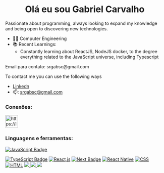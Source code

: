 <h1 align="center">Olá eu sou Gabriel Carvalho</h1>

<p>Passionate about programming, always looking to expand my knowledge and being open to discovering new technologies.<p>
 
+ :man_student: Computer Engineering
+ :books: Recent Learnings:
  - Constantly learning about ReactJS, NodeJS docker, to the degree everything related to the JavaScript universe, including Typescript
 <p>Email para contato: srgabsc@gmail.com<p>
  
 To contact me you can use the following ways
 + <a href="https://www.linkedin.com/in/gabriel-carvalho-1821741b1">Linkedn</a>
 + :mailbox:: srgabsc@gmail.com
 <div align ="center" >  
 

  </div>

 
<h3 align="left">Conexões:</h3>
<p align="left">
<a href="https://www.linkedin.com/in/gabriel-carvalho-1821741b1" target="blank"><img align="center" src="https://cdn-icons-png.flaticon.com/512/174/174857.png" alt="https://linkedin.com/in/gabriel-carvalho-1821741b1" height="40" width="40" /></a>
</p>

<h3 align="left">Linguagens e ferramentas:</h3>

<p align="left"> 
<a target="_blank" rel="noopener noreferrer nofollow" href="https://camo.githubusercontent.com/6e4c9e292faae7bb40876a36ff7ca191402357a7de87acdea4d0e1660c560da0/68747470733a2f2f696d672e736869656c64732e696f2f62616467652f4a6176615363726970742d3332333333303f7374796c653d666f722d7468652d6261646765266c6f676f3d6a617661736372697074266c6f676f436f6c6f723d46464626636f6c6f723a464646"><img src="https://img.shields.io/badge/JavaScript-F7DF1E?style=for-the-badge&logo=javascript&logoColor=black" alt="JavaScript Badge" data-canonical-src="https://img.shields.io/badge/JavaScript-323330?style=for-the-badge&amp;logo=javascript&amp;logoColor=FFF&amp;color:FFF" style="max-width: 100%;"></a>
 
 <a target="_blank" rel="noopener noreferrer nofollow" href="https://img.shields.io/badge/TypeScript-007ACC?style=for-the-badge&logo=typescript&logoColor=white"><img src="https://camo.githubusercontent.com/68aea0a4d7e6125be057e9d0aebd8f5907e1a97d7269f62414e9ae524340f610/68747470733a2f2f696d672e736869656c64732e696f2f62616467652f547970655363726970742d3332333333303f7374796c653d666f722d7468652d6261646765266c6f676f3d74797065736372697074266c6f676f436f6c6f723d46464626636f6c6f723a464646" alt="TypeScript Badge" data-canonical-src="https://img.shields.io/badge/TypeScript-323330?style=for-the-badge&amp;logo=typescript&amp;logoColor=FFF&amp;color:FFF" style="max-width: 100%;"></a>
 <a target="_blank" rel="noopener noreferrer nofollow" href="https://camo.githubusercontent.com/6258ac7ffee45feadb00b5a54ed1c773ed309d4701bb9d4fb1055089bc55fbbf/68747470733a2f2f696d672e736869656c64732e696f2f62616467652f52656163742e6a732d3030303f7374796c653d666f722d7468652d6261646765266c6f676f3d7265616374266c6f676f436f6c6f723d46464626636f6c6f723a464646"><img src="https://camo.githubusercontent.com/6258ac7ffee45feadb00b5a54ed1c773ed309d4701bb9d4fb1055089bc55fbbf/68747470733a2f2f696d672e736869656c64732e696f2f62616467652f52656163742e6a732d3030303f7374796c653d666f722d7468652d6261646765266c6f676f3d7265616374266c6f676f436f6c6f723d46464626636f6c6f723a464646" alt="React,js" data-canonical-src="https://img.shields.io/badge/React.js-000?style=for-the-badge&amp;logo=react&amp;logoColor=FFF&amp;color:FFF" style="max-width: 100%;"></a>
 <a target="_blank" rel="noopener noreferrer nofollow" href="https://camo.githubusercontent.com/335bfdb8941e81035404469560bf43f6dab3f0f546e6597292037458cccf8a1e/68747470733a2f2f696d672e736869656c64732e696f2f62616467652f6e6578742e6a732d3030303030303f7374796c653d666f722d7468652d6261646765266c6f676f3d6e6578742e6a73266c6f676f436f6c6f723d7768697465"><img src="https://camo.githubusercontent.com/335bfdb8941e81035404469560bf43f6dab3f0f546e6597292037458cccf8a1e/68747470733a2f2f696d672e736869656c64732e696f2f62616467652f6e6578742e6a732d3030303030303f7374796c653d666f722d7468652d6261646765266c6f676f3d6e6578742e6a73266c6f676f436f6c6f723d7768697465" alt="Next Badge" data-canonical-src="https://img.shields.io/badge/next.js-000000?style=for-the-badge&amp;logo=next.js&amp;logoColor=white" style="max-width: 100%;"></a>
 <a target="_blank" rel="noopener noreferrer nofollow" href="https://camo.githubusercontent.com/18b75b2804baa6021e773bf37ff5b239f05900645ec5b569705d86b006fcb734/68747470733a2f2f696d672e736869656c64732e696f2f62616467652f72656163745f6e61746976652d2532333230323332612e7376673f7374796c653d666f722d7468652d6261646765266c6f676f3d7265616374266c6f676f436f6c6f723d46464626636f6c6f723a464646"><img src="https://camo.githubusercontent.com/18b75b2804baa6021e773bf37ff5b239f05900645ec5b569705d86b006fcb734/68747470733a2f2f696d672e736869656c64732e696f2f62616467652f72656163745f6e61746976652d2532333230323332612e7376673f7374796c653d666f722d7468652d6261646765266c6f676f3d7265616374266c6f676f436f6c6f723d46464626636f6c6f723a464646" alt="React Native" data-canonical-src="https://img.shields.io/badge/react_native-%2320232a.svg?style=for-the-badge&amp;logo=react&amp;logoColor=FFF&amp;color:FFF" style="max-width: 100%;"></a>
 <a target="_blank" rel="noopener noreferrer nofollow" href="https://camo.githubusercontent.com/f9f7821ccce70807db982a795c57b81b66942f1ad434eab648c66a9aba85af17/68747470733a2f2f696d672e736869656c64732e696f2f62616467652f4353532d3030303f7374796c653d666f722d7468652d6261646765266c6f676f3d63737333266c6f676f436f6c6f723d46464626636f6c6f723a464646"><img src="https://camo.githubusercontent.com/f9f7821ccce70807db982a795c57b81b66942f1ad434eab648c66a9aba85af17/68747470733a2f2f696d672e736869656c64732e696f2f62616467652f4353532d3030303f7374796c653d666f722d7468652d6261646765266c6f676f3d63737333266c6f676f436f6c6f723d46464626636f6c6f723a464646" alt="CSS" data-canonical-src="https://img.shields.io/badge/CSS-000?style=for-the-badge&amp;logo=css3&amp;logoColor=FFF&amp;color:FFF" style="max-width: 100%;"></a>
 <a target="_blank" rel="noopener noreferrer nofollow" href="https://camo.githubusercontent.com/399700ee29ad3b38f3823785ad576477bd68a15d5efc4cff8157cd432813277d/68747470733a2f2f696d672e736869656c64732e696f2f62616467652f48544d4c2d3030303f7374796c653d666f722d7468652d6261646765266c6f676f3d68746d6c35266c6f676f436f6c6f723d46464626636f6c6f723a464646"><img src="https://camo.githubusercontent.com/399700ee29ad3b38f3823785ad576477bd68a15d5efc4cff8157cd432813277d/68747470733a2f2f696d672e736869656c64732e696f2f62616467652f48544d4c2d3030303f7374796c653d666f722d7468652d6261646765266c6f676f3d68746d6c35266c6f676f436f6c6f723d46464626636f6c6f723a464646" alt="HTML" data-canonical-src="https://img.shields.io/badge/HTML-000?style=for-the-badge&amp;logo=html5&amp;logoColor=FFF&amp;color:FFF" style="max-width: 100%;"></a>
 <a target="_blank" rel="noopener noreferrer nofollow" href="https://docs.aws.amazon.com/">
  <img src='https://img.shields.io/badge/Amazon_AWS-FF9900?style=for-the-badge&logo=amazonaws&logoColor=white' style="max-width: 100%;">
 </a>
  <a target="_blank" rel="noopener noreferrer nofollow" href="https://nodejs.org/en/docs">
  <img src='https://img.shields.io/badge/Node.js-43853D?style=for-the-badge&logo=node.js&logoColor=white' style="max-width: 100%;">
 </a>
   <a target="_blank" rel="noopener noreferrer nofollow" href="https://nestjs.com/">
  <img src='https://img.shields.io/badge/nestjs-%23E0234E.svg?style=for-the-badge&logo=nestjs&logoColor=white' style="max-width: 100%;">
 </a>
